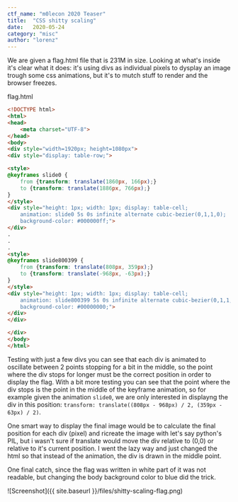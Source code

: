 ```yaml
---
ctf_name: "m0lecon 2020 Teaser"
title:	"CSS shitty scaling"
date:	2020-05-24
category: "misc"
author: "lorenz"
---
```


We are given a flag.html file that is 231M in size. Looking at what's inside it's clear what it does: it's using divs as individual pixels to dysplay an image trough some css animations, but it's to mutch stuff to render and the browser freezes.

flag.html
```html
<!DOCTYPE html>
<html>
<head>
    <meta charset="UTF-8">
</head>
<body>
<div style="width=1920px; height=1080px">
<div style="display: table-row;">

<style>
@keyframes slide0 {
	from {transform: translate(1860px, 166px);}
	to {transform: translate(1886px, 766px);}
}
</style>
<div style="height: 1px; width: 1px; display: table-cell;
	animation: slide0 5s 0s infinite alternate cubic-bezier(0,1,1,0);
	background-color: #000000ff;">
</div>
.
.
.
<style>
@keyframes slide800399 {
	from {transform: translate(808px, 359px);}
	to {transform: translate(-968px, -63px);}
}
</style>
<div style="height: 1px; width: 1px; display: table-cell;
	animation: slide800399 5s 0s infinite alternate cubic-bezier(0,1,1,0);
	background-color: #00000000;">
</div>
</div>

</div>
</body>
</html>
```

Testing with just a few divs you can see that each div is animated to oscillate between 2 points stopping for a bit in the middle, so the point where the div stops for longer must be the correct position in order to display the flag. With a bit more testing you can see that the point where the div stops is the point in the middle of the keyframe animation, so for example given the animation `slide0`, we are only interested in displayng the div in this position: `transform: translate((808px - 968px) / 2, (359px - 63px) / 2)`.

One smart way to display the final image would be to calculate the final position for each div (pixel) and ricreate the image with let's say python's PIL, but i wasn't sure if translate would move the div relative to (0,0) or relative to it's current position. I went the lazy way and just changed the html so that instead of the animation, the div is drawn in the middle point.

One final catch, since the flag was written in white part of it was not readable, but changing the body background color to blue did the trick.

![Screenshot]({{ site.baseurl }}/files/shitty-scaling-flag.png)
